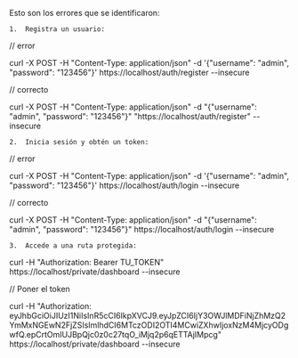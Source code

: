Esto son los errores que se identificaron:

	1.	Registra un usuario:
// error

curl -X POST -H "Content-Type: application/json" -d '{"username": "admin", "password": "123456"}' https://localhost/auth/register --insecure


// correcto

curl -X POST -H "Content-Type: application/json" -d "{\"username\": \"admin\", \"password\": \"123456\"}" "https://localhost/auth/register" --insecure


	2.	Inicia sesión y obtén un token:
// error

curl -X POST -H "Content-Type: application/json" -d '{"username": "admin", "password": "123456"}' https://localhost/auth/login --insecure



// correcto

curl -X POST -H "Content-Type: application/json" -d "{\"username\": \"admin\", \"password\": \"123456\"}" https://localhost/auth/login --insecure


	3.	Accede a una ruta protegida:

curl -H "Authorization: Bearer TU_TOKEN" https://localhost/private/dashboard --insecure


// Poner el token

curl -H "Authorization: eyJhbGciOiJIUzI1NiIsInR5cCI6IkpXVCJ9.eyJpZCI6IjY3OWJlMDFiNjZhMzQ2YmMxNGEwN2FjZSIsImlhdCI6MTczODI2OTI4MCwiZXhwIjoxNzM4MjcyODgwfQ.epCrtOmIUJBpQjc0z0c27tqO_iMjq2p6qETTAjIMpcg" https://localhost/private/dashboard --insecure
